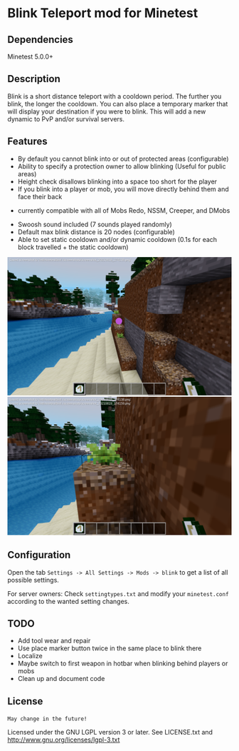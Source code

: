 Blink Teleport mod for Minetest
======================

Dependencies
------------
Minetest 5.0.0+

Description
-------------

Blink is a short distance teleport with a cooldown period. The further you blink, the longer the cooldown. You can also place a temporary marker that will display your destination if you were to blink. This will add a new dynamic to PvP and/or survival servers.



Features
-------------

* By default you cannot blink into or out of protected areas (configurable)
* Ability to specify a protection owner to allow blinking (Useful for public areas)
* Height check disallows blinking into a space too short for the player
* If you blink into a player or mob, you will move directly behind them and face their back
-   currently compatible with all of Mobs Redo, NSSM, Creeper, and DMobs
* Swoosh sound included (7 sounds played randomly)
* Default max blink distance is 20 nodes (configurable)
* Able to set static cooldown and/or dynamic cooldown (0.1s for each block travelled + the static cooldown)

![Before Blink](screenshot_1.png)
![After Blink](screenshot_2.png)

Configuration
-------------

Open the tab `Settings -> All Settings -> Mods -> blink` to get a list of all
possible settings.

For server owners: Check `settingtypes.txt` and modify your `minetest.conf`
according to the wanted setting changes.


TODO
--------

* Add tool wear and repair
* Use place marker button twice in the same place to blink there
* Localize
* Maybe switch to first weapon in hotbar when blinking behind players or mobs
* Clean up and document code


License
-------

`May change in the future!`

Licensed under the GNU LGPL version 3 or later.
See LICENSE.txt and http://www.gnu.org/licenses/lgpl-3.txt
